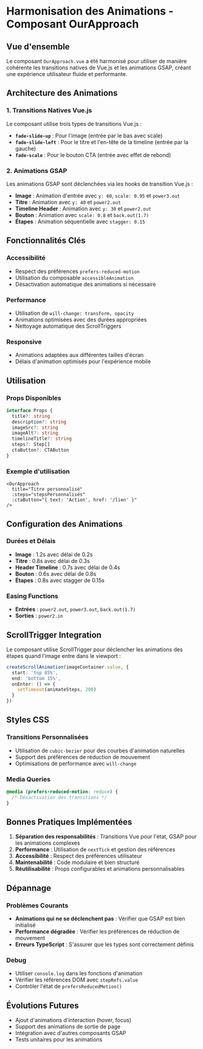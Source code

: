 # Harmonisation des Animations - Composant OurApproach

## Vue d'ensemble

Le composant `OurApproach.vue` a été harmonisé pour utiliser de manière cohérente les transitions natives de Vue.js et les animations GSAP, créant une expérience utilisateur fluide et performante.

## Architecture des Animations

### 1. Transitions Natives Vue.js

Le composant utilise trois types de transitions Vue.js :

- **`fade-slide-up`** : Pour l'image (entrée par le bas avec scale)
- **`fade-slide-left`** : Pour le titre et l'en-tête de la timeline (entrée par la gauche)
- **`fade-scale`** : Pour le bouton CTA (entrée avec effet de rebond)

### 2. Animations GSAP

Les animations GSAP sont déclenchées via les hooks de transition Vue.js :

- **Image** : Animation d'entrée avec `y: 60`, `scale: 0.95` et `power3.out`
- **Titre** : Animation avec `y: 40` et `power2.out`
- **Timeline Header** : Animation avec `y: 30` et `power2.out`
- **Bouton** : Animation avec `scale: 0.8` et `back.out(1.7)`
- **Étapes** : Animation séquentielle avec `stagger: 0.15`

## Fonctionnalités Clés

### Accessibilité
- Respect des préférences `prefers-reduced-motion`
- Utilisation du composable `accessibleAnimation`
- Désactivation automatique des animations si nécessaire

### Performance
- Utilisation de `will-change: transform, opacity`
- Animations optimisées avec des durées appropriées
- Nettoyage automatique des ScrollTriggers

### Responsive
- Animations adaptées aux différentes tailles d'écran
- Délais d'animation optimisés pour l'expérience mobile

## Utilisation

### Props Disponibles
```typescript
interface Props {
  title?: string
  description?: string
  imageSrc?: string
  imageAlt?: string
  timelineTitle?: string
  steps?: Step[]
  ctaButton?: CTAButton
}
```

### Exemple d'utilisation
```vue
<OurApproach 
  title="Titre personnalisé"
  :steps="stepsPersonnalisés"
  :ctaButton="{ text: 'Action', href: '/lien' }"
/>
```

## Configuration des Animations

### Durées et Délais
- **Image** : 1.2s avec délai de 0.2s
- **Titre** : 0.8s avec délai de 0.3s
- **Header Timeline** : 0.7s avec délai de 0.4s
- **Bouton** : 0.6s avec délai de 0.8s
- **Étapes** : 0.8s avec stagger de 0.15s

### Easing Functions
- **Entrées** : `power2.out`, `power3.out`, `back.out(1.7)`
- **Sorties** : `power2.in`

## ScrollTrigger Integration

Le composant utilise ScrollTrigger pour déclencher les animations des étapes quand l'image entre dans le viewport :

```typescript
createScrollAnimation(imageContainer.value, {
  start: 'top 85%',
  end: 'bottom 15%',
  onEnter: () => {
    setTimeout(animateSteps, 200)
  }
})
```

## Styles CSS

### Transitions Personnalisées
- Utilisation de `cubic-bezier` pour des courbes d'animation naturelles
- Support des préférences de réduction de mouvement
- Optimisations de performance avec `will-change`

### Media Queries
```css
@media (prefers-reduced-motion: reduce) {
  /* Désactivation des transitions */
}
```

## Bonnes Pratiques Implémentées

1. **Séparation des responsabilités** : Transitions Vue pour l'état, GSAP pour les animations complexes
2. **Performance** : Utilisation de `nextTick` et gestion des références
3. **Accessibilité** : Respect des préférences utilisateur
4. **Maintenabilité** : Code modulaire et bien structuré
5. **Réutilisabilité** : Props configurables et animations personnalisables

## Dépannage

### Problèmes Courants
- **Animations qui ne se déclenchent pas** : Vérifier que GSAP est bien initialisé
- **Performance dégradée** : Vérifier les préférences de réduction de mouvement
- **Erreurs TypeScript** : S'assurer que les types sont correctement définis

### Debug
- Utiliser `console.log` dans les fonctions d'animation
- Vérifier les références DOM avec `stepRefs.value`
- Contrôler l'état de `prefersReducedMotion()`

## Évolutions Futures

- Ajout d'animations d'interaction (hover, focus)
- Support des animations de sortie de page
- Intégration avec d'autres composants GSAP
- Tests unitaires pour les animations
